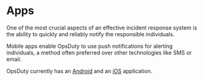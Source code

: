 # Apps

One of the most crucial aspects of an effective incident response system is the
ability to quickly and reliably notify the responsible individuals.

Mobile apps enable OpsDuty to use push notifications for alerting individuals, a
method often preferred over other technologies like SMS or email.

OpsDuty currently has an [Android](android.md) and an [iOS](ios.md) application.

